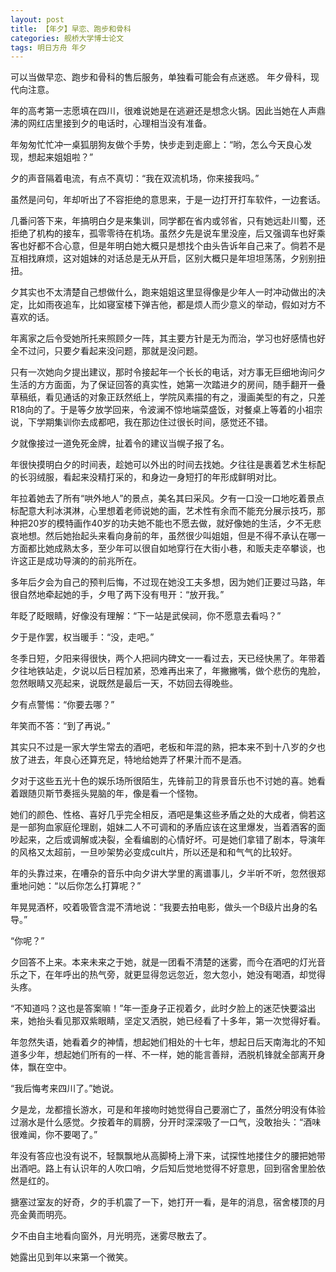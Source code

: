 ```yaml
---
layout: post
title: 【年夕】早恋、跑步和骨科
categories: 舰桥大学博士论文
tags: 明日方舟 年夕
---
```

可以当做早恋、跑步和骨科的售后服务，单独看可能会有点迷惑。
年夕骨科，现代向注意。



年的高考第一志愿填在四川，很难说她是在逃避还是想念火锅。因此当她在人声鼎沸的网红店里接到夕的电话时，心理相当没有准备。


年匆匆忙忙冲一桌狐朋狗友做个手势，快步走到走廊上：“哟，怎么今天良心发现，想起来姐姐啦？”


夕的声音隔着电流，有点不真切：“我在双流机场，你来接我吗。”


虽然是问句，年却听出了不容拒绝的意思来，于是一边打开打车软件，一边套话。


几番问答下来，年搞明白夕是来集训，同学都在省内或邻省，只有她远赴川蜀，还拒绝了机构的接车，孤零零待在机场。虽然夕先是说车里没座，后又强调车也好乘客也好都不合心意，但是年明白她大概只是想找个由头告诉年自己来了。倘若不是互相找麻烦，这对姐妹的对话总是无从开启，区别大概只是年坦坦荡荡，夕别别扭扭。


夕其实也不太清楚自己想做什么，跑来姐姐这里显得像是少年人一时冲动做出的决定，比如雨夜追车，比如寝室楼下弹吉他，都是烦人而少意义的举动，假如对方不喜欢的话。


年离家之后令受她所托来照顾夕一阵，其主要方针是无为而治，学习也好感情也好全不过问，只要夕看起来没问题，那就是没问题。


只有一次她向夕提出建议，那时令接起年一个长长的电话，对方事无巨细地询问夕生活的方方面面，为了保证回答的真实性，她第一次踏进夕的房间，随手翻开一叠草稿纸，看见通话的对象正跃然纸上，学院风素描的有之，漫画美型的有之，只差R18向的了。于是等夕放学回来，令波澜不惊地端菜盛饭，对餐桌上等着的小祖宗说，下学期集训你去成都吧，我在那边住过很长时间，感觉还不错。


夕就像接过一道免死金牌，扯着令的建议当幌子报了名。  





年很快摸明白夕的时间表，趁她可以外出的时间去找她。夕往往是裹着艺术生标配的长羽绒服，看起来没精打采的，和身边一身短打的年形成鲜明对比。


年拉着她去了所有“哄外地人”的景点，美名其曰采风。夕有一口没一口地吃着景点标配意大利冰淇淋，心里想着老师说她的画，艺术性有余而不能充分展示技巧，那种把20岁的模特画作40岁的功夫她不能也不愿去做，就好像她的生活，夕不无悲哀地想。然后她抬起头来看向身前的年，虽然很少叫姐姐，但是不得不承认在哪一方面都比她成熟太多，至少年可以很自如地穿行在大街小巷，和贩夫走卒攀谈，也许这正是成功导演的的前兆所在。


多年后夕会为自己的预判后悔，不过现在她没工夫多想，因为她们正要过马路，年很自然地牵起她的手，夕甩了两下没有甩开：“放开我。”


年眨了眨眼睛，好像没有理解：“下一站是武侯祠，你不愿意去看吗？”


夕于是作罢，权当暖手：“没，走吧。”

  
冬季日短，夕阳来得很快，两个人把祠内碑文一一看过去，天已经快黑了。年带着夕往地铁站走，夕说以后日程加紧，恐难再出来了，年撇撇嘴，做个悲伤的鬼脸，忽然眼睛又亮起来，说既然是最后一天，不妨回去得晚些。


夕有点警惕：“你要去哪？”


年笑而不答：“到了再说。”





其实只不过是一家大学生常去的酒吧，老板和年混的熟，把本来不到十八岁的夕也放了进去，年良心还算充足，特地给她弄了杯果汁而不是酒。

夕对于这些五光十色的娱乐场所很陌生，先锋前卫的背景音乐也不讨她的喜。她看着跟随贝斯节奏摇头晃脑的年，像是看一个怪物。


她们的颜色、性格、喜好几乎完全相反，酒吧是集这些矛盾之处的大成者，倘若这是一部狗血家庭伦理剧，姐妹二人不可调和的矛盾应该在这里爆发，当着酒客的面吵起来，之后或调解或决裂，全看编剧的心情好坏。可是她们拿错了剧本，导演年的风格又太超前，一旦吵架势必变成cult片，所以还是和和气气的比较好。


年的头靠过来，在嘈杂的音乐中向夕讲大学里的离谱事儿，夕半听不听，忽然很郑重地问她：“以后你怎么打算呢？”


年晃晃酒杯，咬着吸管含混不清地说：“我要去拍电影，做头一个B级片出身的名导。”


“你呢？”


夕回答不上来。本来未来之于她，就是一团看不清楚的迷雾，而今在酒吧的灯光音乐之下，在年呼出的热气旁，就更显得忽远忽近，忽大忽小，她没有喝酒，却觉得头疼。


“不知道吗？这也是答案嘛！”年一歪身子正视着夕，此时夕脸上的迷茫快要溢出来，她抬头看见那双紫眼睛，坚定又洒脱，她已经看了十多年，第一次觉得好看。


年忽然失语，她看着夕的神情，想起她们相处的十七年，想起日后天南海北的不知道多少年，想起她们所有的一样、不一样，她的能言善辩，洒脱机锋就全部离开身体，飘在空中。


“我后悔考来四川了。”她说。


夕是龙，龙都擅长游水，可是和年接吻时她觉得自己要溺亡了，虽然分明没有体验过溺水是什么感觉。夕按着年的肩膀，分开时深深吸了一口气，没敢抬头：“酒味很难闻，你不要喝了。”


年没有答应也没有说不，轻飘飘地从高脚椅上滑下来，试探性地搂住夕的腰把她带出酒吧。路上有认识年的人吹口哨，夕后知后觉地觉得不好意思，回到宿舍里脸依然是红的。


搪塞过室友的好奇，夕的手机震了一下，她打开一看，是年的消息，宿舍楼顶的月亮金黄而明亮。


夕不由自主地看向窗外，月光明亮，迷雾尽散去了。


她露出见到年以来第一个微笑。
